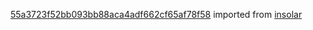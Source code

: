 [55a3723f52bb093bb88aca4adf662cf65af78f58](https://github.com/insolar/insolar/commit/55a3723f52bb093bb88aca4adf662cf65af78f58) imported from [insolar](https://github.com/insolar/insolar)
